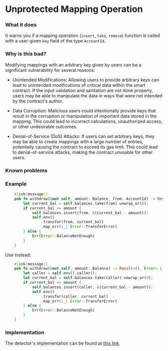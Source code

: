 # Unprotected Mapping Operation

### What it does

It warns you if a mapping operation (`insert`, `take`, `remove`) function is called with a user-given `key` field of the type `AccountId`.

### Why is this bad?

Modifying mappings with an arbitrary key given by users can be a significant vulnerability for several reasons:

- Unintended Modifications: Allowing users to provide arbitrary keys can lead to unintended modifications of critical data within the smart contract. If the input validation and sanitation are not done properly, users may be able to manipulate the data in ways that were not intended by the contract's author.

- Data Corruption: Malicious users could intentionally provide keys that result in the corruption or manipulation of important data stored in the mapping. This could lead to incorrect calculations, unauthorized access, or other undesirable outcomes.

- Denial-of-Service (DoS) Attacks: If users can set arbitrary keys, they may be able to create mappings with a large number of entries, potentially causing the contract to exceed its gas limit. This could lead to denial-of-service attacks, making the contract unusable for other users.

### Known problems

### Example

```rust
    #[ink(message)]
    pub fn withdraw(&mut self, amount: Balance, from: AccountId) -> Result<(), Error> {
        let current_bal = self.balances.take(from).unwrap_or(0);
        if current_bal >= amount {
            self.balances.insert(from, &(current_bal - amount));
            self.env()
                .transfer(from, current_bal)
                .map_err(|_| Error::TransferError)
        } else {
            Err(Error::BalanceNotEnough)
        }
    }
```

Use instead:

```rust
    #[ink(message)]
    pub fn withdraw(&mut self, amount: Balance) -> Result<(), Error> {
        let caller = self.env().caller();
        let current_bal = self.balances.take(caller).unwrap_or(0);
        if current_bal >= amount {
            self.balances.insert(caller, &(current_bal - amount));
            self.env()
                .transfer(caller, current_bal)
                .map_err(|_| Error::TransferError)
        } else {
            Err(Error::BalanceNotEnough)
        }
    }
```

### Implementation

The detector's implementation can be found at [this link](https://github.com/CoinFabrik/scout/tree/main/detectors/unprotected-mapping-operation).
